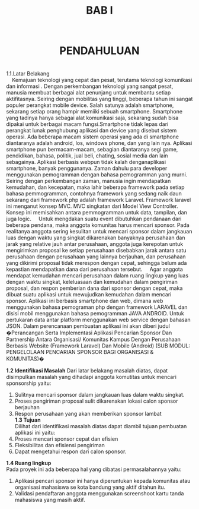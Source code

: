 <h1 align="center"><strong>BAB I </strong></h1></br>
<h1 align="center"><strong>PENDAHULUAN</strong></h1></br>
1.1.Latar Belakang </br>
&nbsp;&nbsp;&nbsp;&nbsp;Kemajuan teknologi yang cepat dan pesat, terutama teknologi komunikasi dan informasi . Dengan perkembangan teknologi yang sangat pesat, manusia membuat berbagai alat penunjang untuk membantu setiap aktifitasnya. Seiring dengan mobilitas yang tinggi, beberapa tahun ini sangat populer perangkat mobile device. Salah satunya adalah smartphone, sekarang setiap orang hampir memiiki sebuah smartphone. Smartphone yang tadinya hanya sebagai alat komunikasi saja, sekarang sudah bisa dipakai untuk berbagai macam fungsi.Smartphone tidak lepas dari perangkat lunak penghubung aplikasi dan device yang disebut sistem operasi. Ada beberapa macam sistem operasi yang ada di smartphone diantaranya adalah android, Ios, windows phone, dan yang lain nya. Aplikasi smartphone pun bermacam-macam, sebagian diantaranya segi game, pendidikan, bahasa, politik, jual beli, chating, sosial media dan lain sebagainya. Aplikasi berbasis webpun tidak kalah denganaplikasi smartphone, banyak penggunanya. Zaman dahulu para developer menggunakan pemogramman dengan bahasa pemogramman yang murni. Seiring dengan perkembangan zaman, manusia ingin mendapatkan kemudahan, dan kecepatan, maka lahir beberapa framework pada setiap bahasa pemmogramman, contohnya framework yang sedang naik daun sekarang dari framework php adalah framework Laravel. Framework laravel ini menganut konsep MVC. MVC singkatan dari Model View Controller. Konsep ini memisahkan antara pemmogramman untuk data, tampilan, dan juga logic.
&nbsp;&nbsp;&nbsp;&nbsp;Untuk mengdakan suatu event dibutuhkan pendanaan dari beberapa pendana, maka anggota komunitas harus mencari sponsor. Pada realitanya anggota sering kesulitan untuk mencari sponsor dalam jangkauan luas dengan waktu yang singkat dikarenakan banyaknya perusahaan dan jarak yang relative jauh antar perusahaan, anggota juga kerepotan untuk mengirimkan proposal ke setiap perusahaan disebabkan jarak antara satu perusahaan dengan perusahaan yang lainnya berjauhan, dan perusahaan yang dikirimi proposal tidak merespon dengan cepat, sehingga belum ada kepastian mendapatkan dana dari perusahaan tersebut.
&nbsp;&nbsp;&nbsp;&nbsp;Agar anggota mendapat kemudahan mencari perusahaan dalam ruang  lingkup yang luas dengan waktu singkat, keleluasaan dan kemudahan dalam pengiriman proposal, dan respon pemberian dana dari sponsor dengan cepat, maka dibuat suatu aplikasi untuk mewujudkan kemudahan dalam mencari sponsor. Aplikasi ini berbasis smartphone dan web, dimana web menggunakan bahasa pemograman php dengan framework LARAVEL dan disisi mobil menggunakan bahasa pemogramman JAVA ANDROID. Untuk pertukaran data antar platform menggunakan web service dengan bahasan JSON. Dalam perencanaan pembuatan aplikasi ini akan diberi judul �Perancangan Serta Implementasi Aplikasi Pencarian Sponsor Dan Partnership Antara Organisasi/ Komunitas Kampus Dengan Perusahaan Berbasis Website (Framework Laravel) Dan Mobile (Android) (SUB MODUL: PENGELOLAAN PENCARIAN SPONSOR BAGI ORGANISASI & KOMUNITAS)�


<strong>1.2 Identifikasi Masalah</strong> 
Dari latar belakang masalah diatas, dapat disimpulkan masalah  yang dihadapi anggota komutitas untuk mencari sponsorship yaitu:</br>
1.	Sulitnya mencari sponsor dalam jangkauan luas dalam waktu singkat.</br>
2.	Proses pengiriman proposal sulit dikarenakan lokasi calon sponsor berjauhan</br>
3.	Respon perusahaan yang akan memberikan sponsor lambat</br>
<strong>1.3 Tujuan</strong></br>
Dilihat dari identifikasi masalah diatas dapat diambil tujuan pembuatan aplikasi ini yaitu: </br>
1.	Proses mencari sponsor cepat dan efisien </br>
2.	Fleksibilitas dan efisiensi pengiriman </br>
3.	Dapat mengetahui respon dari calon sponsor. </br>

<strong>1.4 Ruang lingkup</strong></br>
Pada proyek ini ada beberapa hal yang dibatasi permasalahannya yaitu:</br>
1.	Aplikasi pencari sponsor ini hanya diperuntukan kepada komunitas atau organisasi mahasiswa se kota bandung yang aktif ditahun itu.</br>
2.	Validasi pendaftaran anggota menggunakan screenshoot kartu tanda mahasiswa yang masih aktif.</br>

